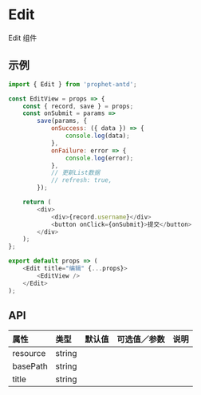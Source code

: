 # Edit

Edit 组件

## 示例

```js
import { Edit } from 'prophet-antd';

const EditView = props => {
    const { record, save } = props;
    const onSubmit = params =>
        save(params, {
            onSuccess: ({ data }) => {
                console.log(data);
            },
            onFailure: error => {
                console.log(error);
            },
            // 更新List数据
            // refresh: true,
        });

    return (
        <div>
            <div>{record.username}</div>
            <button onClick={onSubmit}>提交</button>
        </div>
    );
};

export default props => (
    <Edit title="编辑" {...props}>
        <EditView />
    </Edit>
);
```

## API

| 属性     | 类型   | 默认值 | 可选值／参数 | 说明 |
| :------- | :----- | :----- | :----------- | :--- |
| resource | string |        |              |      |
| basePath | string |        |              |      |
| title    | string |        |              |      |
